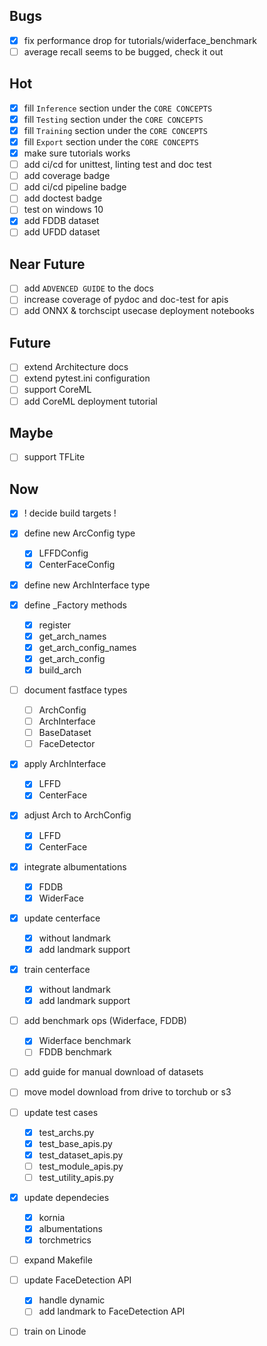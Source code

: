 ## Bugs
- [x] fix performance drop for tutorials/widerface_benchmark
- [ ] average recall seems to be bugged, check it out

## Hot
- [x] fill `Inference` section under the `CORE CONCEPTS`
- [x] fill `Testing` section under the `CORE CONCEPTS`
- [x] fill `Training` section under the `CORE CONCEPTS`
- [x] fill `Export` section under the `CORE CONCEPTS`
- [x] make sure tutorials works
- [ ] add ci/cd for unittest, linting test and doc test
- [ ] add coverage badge
- [ ] add ci/cd pipeline badge
- [ ] add doctest badge
- [ ] test on windows 10
- [x] add FDDB dataset
- [ ] add UFDD dataset

## Near Future
- [ ] add `ADVENCED GUIDE` to the docs
- [ ] increase coverage of pydoc and doc-test for apis
- [ ] add ONNX & torchscipt usecase deployment notebooks

## Future
- [ ] extend Architecture docs
- [ ] extend pytest.ini configuration
- [ ] support CoreML
- [ ] add CoreML deployment tutorial

## Maybe
- [ ] support TFLite


## Now
- [x] ! decide build targets !

- [x] define new ArcConfig type
    * [x] LFFDConfig
    * [x] CenterFaceConfig

- [x] define new ArchInterface type
- [x] define _Factory methods
    * [x] register
    * [x] get_arch_names
    * [x] get_arch_config_names
    * [x] get_arch_config
    * [x] build_arch

- [ ] document fastface types
    * [ ] ArchConfig
    * [ ] ArchInterface
    * [ ] BaseDataset
    * [ ] FaceDetector

- [x] apply ArchInterface
    * [x] LFFD
    * [x] CenterFace

- [x] adjust Arch to ArchConfig
    * [x] LFFD
    * [x] CenterFace

- [x] integrate albumentations
    * [x] FDDB
    * [x] WiderFace

- [x] update centerface
    * [x] without landmark
    * [x] add landmark support

- [x] train centerface
    * [x] without landmark
    * [x] add landmark support

- [ ] add benchmark ops (Widerface, FDDB)
    * [x] Widerface benchmark
    * [ ] FDDB benchmark

- [ ] add guide for manual download of datasets

- [ ] move model download from drive to torchub or s3

- [ ] update test cases
    * [x] test_archs.py
    * [x] test_base_apis.py
    * [x] test_dataset_apis.py
    * [ ] test_module_apis.py
    * [ ] test_utility_apis.py

- [x] update dependecies
    * [x] kornia
    * [x] albumentations
    * [x] torchmetrics

- [ ] expand Makefile

- [ ] update FaceDetection API
    * [x] handle dynamic
    * [ ] add landmark to FaceDetection API

- [ ] train on Linode
